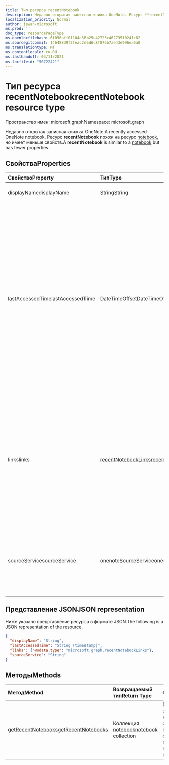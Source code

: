 ```yaml
---
title: Тип ресурса recentNotebook
description: Недавно открытая записная книжка OneNote. Ресурс **recentNotebook** похож на ресурс notebook, но имеет меньше свойств.
localization_priority: Normal
author: jewan-microsoft
ms.prod: ''
doc_type: resourcePageType
ms.openlocfilehash: 6f096aff01104e36b25e42725c462735f024fc82
ms.sourcegitcommit: 14648839f2feac2e5d6c8f876b7ae43e996ea6a0
ms.translationtype: MT
ms.contentlocale: ru-RU
ms.lasthandoff: 03/11/2021
ms.locfileid: "50722421"
---
```

# <a name="recentnotebook-resource-type"></a><span data-ttu-id="5c4d7-104">Тип ресурса recentNotebook</span><span class="sxs-lookup"><span data-stu-id="5c4d7-104">recentNotebook resource type</span></span>

<span data-ttu-id="5c4d7-105">Пространство имен: microsoft.graph</span><span class="sxs-lookup"><span data-stu-id="5c4d7-105">Namespace: microsoft.graph</span></span>

<span data-ttu-id="5c4d7-106">Недавно открытая записная книжка OneNote.</span><span class="sxs-lookup"><span data-stu-id="5c4d7-106">A recently accessed OneNote notebook.</span></span> <span data-ttu-id="5c4d7-107">Ресурс **recentNotebook** похож на ресурс [notebook](notebook.md), но имеет меньше свойств.</span><span class="sxs-lookup"><span data-stu-id="5c4d7-107">A **recentNotebook** is similar to a [notebook](notebook.md) but has fewer properties.</span></span>

## <a name="properties"></a><span data-ttu-id="5c4d7-108">Свойства</span><span class="sxs-lookup"><span data-stu-id="5c4d7-108">Properties</span></span>
| <span data-ttu-id="5c4d7-109">Свойство</span><span class="sxs-lookup"><span data-stu-id="5c4d7-109">Property</span></span>     | <span data-ttu-id="5c4d7-110">Тип</span><span class="sxs-lookup"><span data-stu-id="5c4d7-110">Type</span></span>   |<span data-ttu-id="5c4d7-111">Описание</span><span class="sxs-lookup"><span data-stu-id="5c4d7-111">Description</span></span>|
|:---------------|:--------|:----------|
|<span data-ttu-id="5c4d7-112">displayName</span><span class="sxs-lookup"><span data-stu-id="5c4d7-112">displayName</span></span>|<span data-ttu-id="5c4d7-113">String</span><span class="sxs-lookup"><span data-stu-id="5c4d7-113">String</span></span>|<span data-ttu-id="5c4d7-114">Имя записной книжки.</span><span class="sxs-lookup"><span data-stu-id="5c4d7-114">The name of the notebook.</span></span>|
|<span data-ttu-id="5c4d7-115">lastAccessedTime</span><span class="sxs-lookup"><span data-stu-id="5c4d7-115">lastAccessedTime</span></span>|<span data-ttu-id="5c4d7-116">DateTimeOffset</span><span class="sxs-lookup"><span data-stu-id="5c4d7-116">DateTimeOffset</span></span>|<span data-ttu-id="5c4d7-117">Дата и время последнего изменения записной книжки.</span><span class="sxs-lookup"><span data-stu-id="5c4d7-117">The date and time when the notebook was last modified.</span></span> <span data-ttu-id="5c4d7-118">Метка времени представляет сведения о времени и дате с использованием формата ISO 8601 (всегда используется формат UTC).</span><span class="sxs-lookup"><span data-stu-id="5c4d7-118">The timestamp represents date and time information using ISO 8601 format and is always in UTC time.</span></span> <span data-ttu-id="5c4d7-119">Например, значение полуночи 1 января 2014 г. в формате UTC: `2014-01-01T00:00:00Z`.</span><span class="sxs-lookup"><span data-stu-id="5c4d7-119">For example, midnight UTC on Jan 1, 2014 is `2014-01-01T00:00:00Z`.</span></span> <span data-ttu-id="5c4d7-120">Только для чтения.</span><span class="sxs-lookup"><span data-stu-id="5c4d7-120">Read-only.</span></span>|
|<span data-ttu-id="5c4d7-121">links</span><span class="sxs-lookup"><span data-stu-id="5c4d7-121">links</span></span>|[<span data-ttu-id="5c4d7-122">recentNotebookLinks</span><span class="sxs-lookup"><span data-stu-id="5c4d7-122">recentNotebookLinks</span></span>](recentnotebooklinks.md)|<span data-ttu-id="5c4d7-123">Ссылки для открытия записной книжки.</span><span class="sxs-lookup"><span data-stu-id="5c4d7-123">Links for opening the notebook.</span></span> <span data-ttu-id="5c4d7-124">Ссылка `oneNoteClientURL` открывает записную книжку в клиенте OneNote, если он установлен.</span><span class="sxs-lookup"><span data-stu-id="5c4d7-124">The `oneNoteClientURL` link opens the notebook in the OneNote client, if it's installed.</span></span> <span data-ttu-id="5c4d7-125">Ссылка `oneNoteWebURL` открывает записную книжку в OneNote в Интернете.</span><span class="sxs-lookup"><span data-stu-id="5c4d7-125">The `oneNoteWebURL` link opens the notebook in OneNote on the web.</span></span>|
|<span data-ttu-id="5c4d7-126">sourceService</span><span class="sxs-lookup"><span data-stu-id="5c4d7-126">sourceService</span></span>|<span data-ttu-id="5c4d7-127">onenoteSourceService</span><span class="sxs-lookup"><span data-stu-id="5c4d7-127">onenoteSourceService</span></span>|<span data-ttu-id="5c4d7-128">Внутреннее хранилище, в котором находится записная книжка (`OneDriveForBusiness` или `OneDrive`).</span><span class="sxs-lookup"><span data-stu-id="5c4d7-128">The backend store where the Notebook resides, either `OneDriveForBusiness` or `OneDrive`.</span></span>|

## <a name="json-representation"></a><span data-ttu-id="5c4d7-129">Представление JSON</span><span class="sxs-lookup"><span data-stu-id="5c4d7-129">JSON representation</span></span>

<span data-ttu-id="5c4d7-130">Ниже указано представление ресурса в формате JSON.</span><span class="sxs-lookup"><span data-stu-id="5c4d7-130">The following is a JSON representation of the resource.</span></span>

<!-- {
  "blockType": "resource",
  "optionalProperties": [

  ],
  "@odata.type": "microsoft.graph.recentNotebook"
}-->

```json
{
  "displayName": "String",
  "lastAccessedTime": "String (timestamp)",
  "links": {"@odata.type": "microsoft.graph.recentNotebookLinks"},
  "sourceService": "String"
}
```

## <a name="methods"></a><span data-ttu-id="5c4d7-131">Методы</span><span class="sxs-lookup"><span data-stu-id="5c4d7-131">Methods</span></span>

| <span data-ttu-id="5c4d7-132">Метод</span><span class="sxs-lookup"><span data-stu-id="5c4d7-132">Method</span></span>           | <span data-ttu-id="5c4d7-133">Возвращаемый тип</span><span class="sxs-lookup"><span data-stu-id="5c4d7-133">Return Type</span></span>    |<span data-ttu-id="5c4d7-134">Описание</span><span class="sxs-lookup"><span data-stu-id="5c4d7-134">Description</span></span>|
|:---------------|:--------|:----------|
|[<span data-ttu-id="5c4d7-135">getRecentNotebooks</span><span class="sxs-lookup"><span data-stu-id="5c4d7-135">getRecentNotebooks</span></span>](../api/notebook-getrecentnotebooks.md) | <span data-ttu-id="5c4d7-136">Коллекция [notebook](notebook.md)</span><span class="sxs-lookup"><span data-stu-id="5c4d7-136">[notebook](notebook.md) collection</span></span> | <span data-ttu-id="5c4d7-137">Получите коллекцию записных книжек, которые недавно открывал пользователь.</span><span class="sxs-lookup"><span data-stu-id="5c4d7-137">Get a collection of the most recently accessed notebooks for the user.</span></span> |

